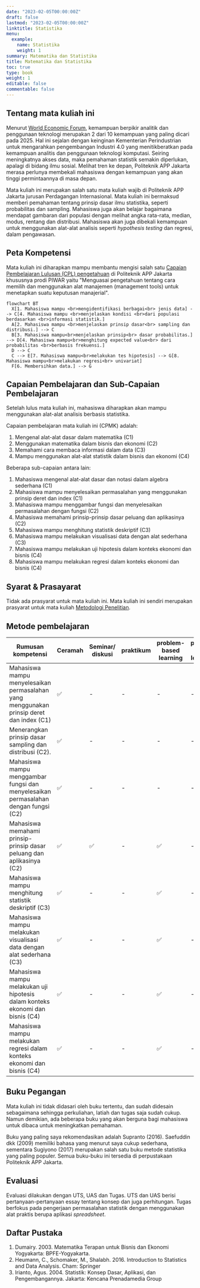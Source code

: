 ```yaml
---
date: "2023-02-05T00:00:00Z"
draft: false
lastmod: "2023-02-05T00:00:00Z"
linktitle: Statistika
menu:
  example:
    name: Statistika
    weight: 1
summary: Matematika dan Statistika
title: Matematika dan Statistika
toc: true
type: book
weight: 1
editable: false
commentable: false
---
```


## Tentang mata kuliah ini

Menurut [World Economic Forum](https://www.weforum.org/agenda/2020/10/top-10-work-skills-of-tomorrow-how-long-it-takes-to-learn-them/), kemampuan berpikir analitik dan penggunaan teknologi merupakan 2 dari 10 kemampuan yang paling dicari pada 2025. Hal ini sejalan dengan keinginan Kementerian Perindustrian untuk mengarahkan pengembangan Industri 4.0 yang menitikberatkan pada kemampuan analitis dan penggunaan teknologi komputasi. Seiring meningkatnya akses data, maka pemahaman statistik semakin diperlukan, apalagi di bidang ilmu sosial. Melihat tren ke depan, Politeknik APP Jakarta merasa perlunya membekali mahasiswa dengan kemampuan yang akan tinggi permintaannya di masa depan.

Mata kuliah ini merupakan salah satu mata kuliah wajib di Politeknik APP Jakarta jurusan Perdagangan Internasional. Mata kuliah ini bermaksud memberi pemahaman tentang prinsip dasar ilmu statistika, seperti probabilitas dan sampling. Mahasiswa juga akan belajar bagaimana mendapat gambaran dari populasi dengan melihat angka rata-rata, median, modus, rentang dan distribusi. Mahasiswa akan juga dibekali kemampuan untuk menggunakan alat-alat analisis seperti _hypothesis testing_ dan regresi, dalam pengawasan.

## Peta Kompetensi

Mata kuliah ini diharapkan mampu membantu mengisi salah satu [Capaian Pembelajaran Lulusan (CPL) pengetahuan]() di Politeknik APP Jakarta khususnya prodi PIWAR yaitu "Menguasai pengetahuan tentang cara memilih dan menggunakan alat manajemen (management tools) untuk menetapkan suatu keputusan manajerial".

```mermaid
flowchart BT
  X[1. Mahasiswa mampu <br>mengidentifikasi berbagai<br> jenis data] --> C[4. Mahasiswa mampu <br>menjelaskan kondisi <br>dari populasi berdasarkan <br>informasi statistik.]
  A[2. Mahasiswa mampu <br>menjelaskan prinsip dasar<br> sampling dan distribusi.] --> C
  B[3. Mahasiswa mampu<br>menjelaskan prinsip<br> dasar probabilitas.] --> D[4. Mahasiswa mampu<br>menghitung expected value<br> dari probabilitas <br>berbasis frekuensi.]
  D --> C
  C --> E[7. Mahasiswa mampu<br>melakukan tes hipotesis] --> G[8. Mahasiswa mampu<br>melakukan regresi<br> univariat]
  F[6. Membersihkan data.] --> G
```

## Capaian Pembelajaran dan Sub-Capaian Pembelajaran

Setelah lulus mata kuliah ini, mahasiswa diharapkan akan mampu menggunakan alat-alat analisis berbasis statistika.

Capaian pembelajaran mata kuliah ini (CPMK) adalah:

1.	Mengenal alat-alat dasar dalam matematika (C1)
2.	Menggunakan matematika dalam bisnis dan ekonomi (C2)
3.	Memahami cara membaca informasi dalam data (C3)
4.	Mampu menggunakan alat-alat statistik dalam bisnis dan ekonomi (C4)


Beberapa sub-capaian antara lain:

1.	Mahasiswa mengenal alat-alat dasar dan notasi dalam algebra sederhana (C1)
2.	Mahasiswa mampu menyelesaikan permasalahan yang menggunakan prinsip deret dan index (C1)
3.	Mahasiswa mampu menggambar fungsi dan menyelesaikan permasalahan dengan fungsi (C2)
4.	Mahasiswa memahami prinsip-prinsip dasar peluang dan aplikasinya (C2)
5.	Mahasiswa mampu menghitung statistik deskriptif (C3)
6.	Mahasiswa mampu melakukan visualisasi data dengan alat sederhana (C3)
7.	Mahasiswa mampu melakukan uji hipotesis dalam konteks ekonomi dan bisnis (C4)
8.	Mahasiswa mampu melakukan regresi dalam konteks ekonomi dan bisnis (C4)


## Syarat & Prasayarat

Tidak ada prasyarat untuk mata kuliah ini. Mata kuliah ini sendiri merupakan prasyarat untuk mata kuliah [Metodologi Penelitian](https://krisna.or.id/courses/metopel/).

## Metode pembelajaran

| Rumusan kompetensi | Ceramah | Seminar/ diskusi | praktikum | problem-based learning | project-based learning | collaborate learning | simulasi |
| ------ | --- | --- | --- | --- | --- | --- | --- |
| Mahasiswa mampu menyelesaikan permasalahan yang menggunakan prinsip deret dan index (C1) | ✅ | - | - | - | - | - | - |
| Menerangkan prinsip dasar sampling dan distribusi (C2). | ✅ | - | - | - | - | - | - |
| Mahasiswa mampu menggambar fungsi dan menyelesaikan permasalahan dengan fungsi (C2) | ✅ | - | - | - | - | - | - |
| Mahasiswa memahami prinsip-prinsip dasar peluang dan aplikasinya (C2)  | ✅ | ✅ | - | ✅ | - | ✅ | - |
| Mahasiswa mampu menghitung statistik deskriptif (C3) | ✅ | - | - | ✅ | - | - | - |
| Mahasiswa mampu melakukan visualisasi data dengan alat sederhana (C3) | ✅ | - | - | ✅ | - | ✅ | - |
| Mahasiswa mampu melakukan uji hipotesis dalam konteks ekonomi dan bisnis (C4) |  ✅ | - | - | ✅ | - | - | - |
| Mahasiswa mampu melakukan regresi dalam konteks ekonomi dan bisnis (C4) | ✅ | - | - | ✅ | - | - | - |

## Buku Pegangan

Mata kuliah ini tidak didasari oleh buku tertentu, dan sudah didesain sebagaimana sehingga perkuliahan, latiah dan tugas saja sudah cukup. Namun demikian, ada beberapa buku yang akan berguna bagi mahasiswa untuk dibaca untuk meningkatkan pemahaman. 

Buku yang paling saya rekomendasikan adalah Supranto (2016). Saefuddin dkk (2009) memiliki bahasa yang menurut saya cukup sederhana, sementara Sugiyono (2017) merupakan salah satu buku metode statistika yang paling populer. Semua buku-buku ini tersedia di perpustakaan Politeknik APP Jakarta.

## Evaluasi

Evaluasi dilakukan dengan UTS, UAS dan Tugas. UTS dan UAS berisi pertanyaan-pertanyaan essay tentang konsep dan juga perhitungan. Tugas berfokus pada pengerjaan permasalahan statistik dengan menggunakan alat praktis berupa aplikasi _spreadsheet_.

## Daftar Pustaka

1.	Dumairy. 2003. Matematika Terapan untuk Bisnis dan Ekonomi Yogyakarta: BPFE-Yogyakarta.
2.	Heumann, C., Schomaker, M., Shalabh. 2016. Introduction to Statistics and Data Analysis. Cham: Springer
3.	Irianto, Agus. 2004. Statistik: Konsep Dasar, Aplikasi, dan Pengembangannya. Jakarta: Kencana Prenadamedia Group



